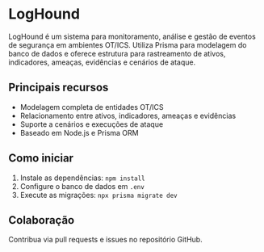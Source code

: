 # LogHound

LogHound é um sistema para monitoramento, análise e gestão de eventos de segurança em ambientes OT/ICS. Utiliza Prisma para modelagem do banco de dados e oferece estrutura para rastreamento de ativos, indicadores, ameaças, evidências e cenários de ataque.

## Principais recursos

- Modelagem completa de entidades OT/ICS
- Relacionamento entre ativos, indicadores, ameaças e evidências
- Suporte a cenários e execuções de ataque
- Baseado em Node.js e Prisma ORM

## Como iniciar

1. Instale as dependências: `npm install`
2. Configure o banco de dados em `.env`
3. Execute as migrações: `npx prisma migrate dev`

## Colaboração

Contribua via pull requests e issues no repositório GitHub.
